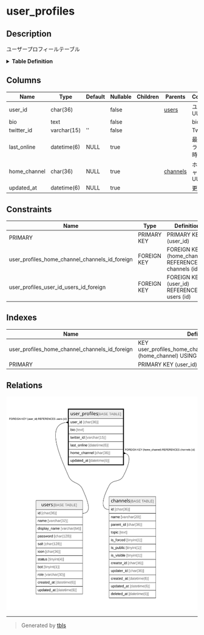 # user_profiles

## Description

ユーザープロフィールテーブル

<details>
<summary><strong>Table Definition</strong></summary>

```sql
CREATE TABLE `user_profiles` (
  `user_id` char(36) NOT NULL,
  `bio` text CHARACTER SET utf8mb4 COLLATE utf8mb4_bin NOT NULL,
  `twitter_id` varchar(15) NOT NULL DEFAULT '',
  `last_online` datetime(6) DEFAULT NULL,
  `home_channel` char(36) DEFAULT NULL,
  `updated_at` datetime(6) DEFAULT NULL,
  PRIMARY KEY (`user_id`),
  KEY `user_profiles_home_channel_channels_id_foreign` (`home_channel`),
  CONSTRAINT `user_profiles_home_channel_channels_id_foreign` FOREIGN KEY (`home_channel`) REFERENCES `channels` (`id`) ON DELETE CASCADE ON UPDATE CASCADE,
  CONSTRAINT `user_profiles_user_id_users_id_foreign` FOREIGN KEY (`user_id`) REFERENCES `users` (`id`) ON DELETE CASCADE ON UPDATE CASCADE
) ENGINE=InnoDB DEFAULT CHARSET=utf8mb4
```

</details>

## Columns

| Name | Type | Default | Nullable | Children | Parents | Comment |
| ---- | ---- | ------- | -------- | -------- | ------- | ------- |
| user_id | char(36) |  | false |  | [users](users.md) | ユーザーUUID |
| bio | text |  | false |  |  | bio |
| twitter_id | varchar(15) | '' | false |  |  | Twitter ID |
| last_online | datetime(6) | NULL | true |  |  | 最終オンライン日時 |
| home_channel | char(36) | NULL | true |  | [channels](channels.md) | ホームチャンネルUUID |
| updated_at | datetime(6) | NULL | true |  |  | 更新日時 |

## Constraints

| Name | Type | Definition |
| ---- | ---- | ---------- |
| PRIMARY | PRIMARY KEY | PRIMARY KEY (user_id) |
| user_profiles_home_channel_channels_id_foreign | FOREIGN KEY | FOREIGN KEY (home_channel) REFERENCES channels (id) |
| user_profiles_user_id_users_id_foreign | FOREIGN KEY | FOREIGN KEY (user_id) REFERENCES users (id) |

## Indexes

| Name | Definition |
| ---- | ---------- |
| user_profiles_home_channel_channels_id_foreign | KEY user_profiles_home_channel_channels_id_foreign (home_channel) USING BTREE |
| PRIMARY | PRIMARY KEY (user_id) USING BTREE |

## Relations

![er](user_profiles.svg)

---

> Generated by [tbls](https://github.com/k1LoW/tbls)
